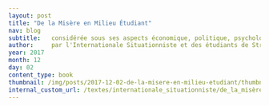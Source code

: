 ```yaml
---
layout: post
title: "De la Misère en Milieu Étudiant"
nav: blog
subtitle:   considérée sous ses aspects économique, politique, psychologique, sexuel et notamment intellectuel et de quelques moyens pour y remédier 
author:     par l'Internationale Situationniste et des étudiants de Strasbourg
year: 2017
month: 12
day: 02
content_type: book
thumbnail: /img/posts/2017-12-02-de-la-misere-en-milieu-etudiant/thumbnail.jpg
internal_custom_url: /textes/internationale_situationniste/de_la_misère_en_milieu_étudiant/
---
```

